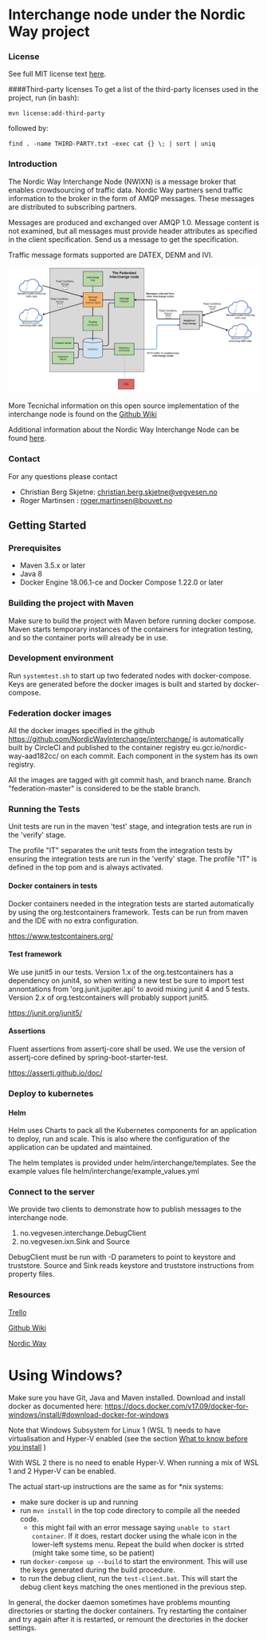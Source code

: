 Interchange node under the Nordic Way project
====

### License
See full MIT license text [here](license.md).

####Third-party licenses
To get a list of the third-party licenses used in the project, run (in bash):
```
mvn license:add-third-party
```

followed by:
```
find . -name THIRD-PARTY.txt -exec cat {} \; | sort | uniq 
``` 

### Introduction
The Nordic Way Interchange Node (NWIXN) is a message broker that
enables crowdsourcing of traffic data. Nordic Way partners send traffic information
to the broker in the form of AMQP messages. These messages are distributed to subscribing partners.

Messages are produced and exchanged over AMQP 1.0. Message content is not examined, but all messages must provide 
header attributes as specified in the client specification. Send us a message to get the specification. 

Traffic message formats supported are DATEX, DENM and IVI.  

![Interchange architecture](/diagrams/interchange_architecture.png)

More Tecnichal information on this open source implementation of the interchange node is found on the [Github Wiki](https://github.com/NordicWayInterchange/interchange/wiki) 

Additional information about the Nordic Way Interchange Node can be found [here](https://www.nordicway.net/).

### Contact
For any questions please contact
* Christian Berg Skjetne: christian.berg.skjetne@vegvesen.no
* Roger Martinsen : roger.martinsen@bouvet.no

## Getting Started

### Prerequisites
* Maven 3.5.x or later
* Java 8
* Docker Engine 18.06.1-ce and Docker Compose 1.22.0 or later

### Building the project with Maven
Make sure to build the project with Maven before running docker compose.
Maven starts temporary instances of the containers for integration
testing, and so the container ports will already be in use.

### Development environment
Run `systemtest.sh` to start up two federated nodes with docker-compose.
Keys are generated before the docker images is built and started by docker-compose.
 
 
### Federation docker images
All the docker images specified in the github https://github.com/NordicWayInterchange/interchange/ 
is automatically built by CircleCI and published to the container registry eu.gcr.io/nordic-way-aad182cc/ on 
each commit. Each component in the system has its own registry.

All the images are tagged with git commit hash, and branch name. Branch "federation-master" is considered to be the stable branch.

### Running the Tests
Unit tests are run in the maven 'test' stage, and integration tests are run in the 'verify' stage.

The profile "IT" separates the unit tests from the integration tests by ensuring the integration tests are run in the 'verify' stage. 
The profile "IT" is defined in the top pom and is always activated.

#### Docker containers in tests
Docker containers needed in the integration tests are started automatically by using the org.testcontainers framework.
Tests can be run from maven and the IDE with no extra configuration.

https://www.testcontainers.org/

#### Test framework
We use junit5 in our tests.
Version 1.x of the org.testcontainers has a dependency on junit4, so when writing a new test be sure to import test annontations from 'org.junit.jupiter.api' to avoid mixing junit 4 and 5 tests.
Version 2.x of org.testcontainers will probably support junit5.
 
https://junit.org/junit5/

#### Assertions
Fluent assertions from assertj-core shall be used. We use the version of assertj-core defined by spring-boot-starter-test.

https://assertj.github.io/doc/


### Deploy to kubernetes 
#### Helm
Helm uses Charts to pack all the Kubernetes components for an application to deploy, run and scale. This is also where the configuration of the application can be updated and maintained.

The helm templates is provided under helm/interchange/templates. 
See the example values file helm/interchange/example_values.yml

### Connect to the server
We provide two clients to demonstrate how to publish messages to the interchange node.

1) no.vegvesen.interchange.DebugClient
2) no.vegvesen.ixn.Sink and Source

DebugClient must be run with -D parameters to point to keystore and truststore.
Source and Sink reads keystore and truststore instructions from property files.  

### Resources
[Trello](https://trello.com/b/MXlcCmye/interchange)

[Github Wiki](https://github.com/NordicWayInterchange/interchange/wiki)

[Nordic Way](http://vejdirektoratet.dk/EN/roadsector/Nordicway/Pages/Default.aspx)


# Using Windows?

Make sure you have Git, Java and Maven installed.
Download and install docker as documented here: https://docs.docker.com/v17.09/docker-for-windows/install/#download-docker-for-windows

Note that Windows Subsystem for Linux 1 (WSL 1) needs to have virtualisation and Hyper-V enabled (see the section [What to know before you install](https://docs.docker.com/v17.09/docker-for-windows/install/#what-to-know-before-you-install) )

With WSL 2 there is no need to enable Hyper-V. When running a mix of WSL 1 and 2 Hyper-V can be enabled.

The actual start-up instructions are the same as for *nix systems:
- make sure docker is up and running
- run `mvn install` in the top code directory to compile all the needed code.
  - this might fail with an error message saying `unable to start container`. If it does, restart docker using the whale icon in the lower-left systems menu. Repeat the build when docker is strted (might take some time, so be patient)   
- run `docker-compose up --build` to start the environment. This will use the keys generated during the build procedure.
- to run the debug client, run the `test-client.bat`. This will start the debug client keys matching the ones mentioned in the previous step. 

In general, the docker daemon sometimes have problems mounting directories or starting the docker containers. Try restarting the container and try again after it is restarted, 
or remount the directories in the docker settings.

